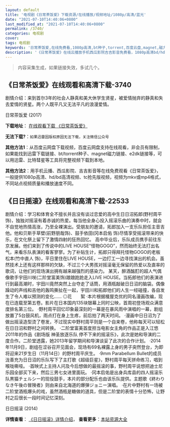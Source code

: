 ```yaml
---
layout: default
title: '电视剧《日常茶饭爱》下载资源/在线播放/视频地址/1080p/高清/蓝光'
date: "2021-07-10T14:40:06+0800"
last_modified_at: "2021-07-10T14:40:06+0800"
permalink: /3740/
categories: 电视剧
cover:
tags: 电视剧
keywords: '日常茶饭爱,在线免费看,1080p高清,bt种子,torrent,百度云盘,magnet,磁力链,迅雷下载资源'
description: '《日常茶饭爱》在线云播放手机西瓜影院吉吉影音免费看，1080p高清bd/hd未删减完整版和tc抢先枪版，mkv/mp4格式，附带bt/torrent种子、magnet/磁力链、百度云盘、网盘资源迅雷下载链接'
---
```


>内容采集生成，如果链接失效，多试几个。


## 《日常茶饭爱》在线观看和高清下载-3740

剧情介绍：来到首尔3年的社会人静真和美大休学生贤星，被爱情抛弃的静真和失去爱情的贤星。两个人既平凡又无法平凡的浪漫爱情。


日常茶饭爱 (2017)

**下载地址**： [在线观看下载 《日常茶饭爱》](https://www.btbtdy.me/btdy/dy10836.html) 


**无法下载?**：`如果迅雷因版权原因无法下载，关注微信公众号 `

**其他方法1**：从百度云网盘下载视频，百度云网盘支持在线观看，非会员有限制，如果能找到迅雷下载链接、bt/torrent种子、magnet磁力链接、e2dk链接等，可以用迅雷、比特彗星等工具将完整视频下载到本地。

**其他方法2**：用手机云播、西瓜影院、吉吉影音等在线免费观看《日常茶饭爱》，一般提供1080p高清、hd/bd高清视频、tc抢先版视频，视频为mkv或mp4格式，不同站点视频质量和播放速度不同。


## 《日日摇滚》在线观看和高清下载-22533

剧情介绍：学习和体育全不擅长并且没有谈过恋爱的高中生日日沼拓郎(野村周平饰)，独独对摇滚有着赤诚的热爱。每当他全身心投入摇滚乐曲的演奏中时，就会不自觉地热情高涨，乃至全裸演出。受朋友的邀请，拓郎加入一支乐队担任主音吉他。他和贝斯手草壁(前野朋哉饰)、鼓手依田(冈本启佑 饰)尽情享受摇滚带来的快乐，在文化祭上留下了激情四射的狂热回忆。   高中毕业后，乐队成员携手前往东京发展。他们来到了传说中的LIVE HOUSE“怪物GOGO”，然而始终无法打出名气，来看乐队表演的看客寥寥。为了补贴生计，拓郎只得拜托怪物GOGO的老板松本(竹中直人 饰)，平日里住在LIVE HOUSE，一边打工一边寻找演出的机会。虽然技术上还有这样那样的欠缺，不过三个大男孩对摇滚毫无保留的热爱以及直率的歌词，让他们的现场演出拥有越来越强烈的感染力。   某天，醉酒酩酊的超人气偶像歌手宇田川咲(二阶堂富美饰)踉踉跄跄走入LIVE HOUSE。当拓郎他们的表演进行到最高潮时，宇田川竟然突然上台夺走了话筒，用酒瓶敲破日日沼的脑袋。偶像躁动的声线和吉他的轰鸣撕扯在一起，宇田川和拓郎他们的人生一经碰撞，各自发生了令人难以预测的变化……   ◎花　　絮   ·本片根据榎屋克优的同名漫画改编，现在已连载至第五卷。影片在日本国内135块银幕上同时公映，首周初登场观众满意度排名第三位。   ·野村周平回忆印象最深刻的一幕是在暴风雨中演唱的一幕，剧组放置了5台鼓风机，雨点打在身上生疼，前后拍了两天时间。   ·漫画中日日沼为了做出摇滚造型烫了卷发，不过现实中野村周平则是一个自来卷，他称每天可以轻松在日日沼和野村之间转换。   ·二阶堂富美首度担当电影女主角的作品正是入江悠2011年的作品《剧场版 神圣放逐乐队 停不下来的摇滚乐》，此次是她和导演的二度合作。二阶堂透露，她2013年留学期间和导演谈妥了此次的合作计划。   ·2014年11月9日，剧组在涩谷召开见面会，现场有69名裸露上身的男子突然登台，为即将迎来21岁生日（11月14日）的野村周平庆生。   ·9mm Parabellum Bullet的成员泷善充为日日沼的乐队写下了主打歌《超级巨星》，野村周平每天拼命练习，唱到喉咙嘶哑。   ·首映式上主持人问及今后想做的最摇滚的事，野村周平说想把迪士尼乐园全部买下来，然后三男七女进里面玩。   ·冈本启佑是出身兵库县的四人摇滚乐队黒猫チェルシー的现役鼓手，本片的部分配乐也由该乐队提供。主题歌《終わりなき午後の冒険者》则由来自北海道的爆弾ジョニー演唱。   ·在片中野村有一场被二阶堂酒瓶爆头的戏，虽然酒瓶是糖做的道具，但是二阶堂的表情十分恐怖，让野村之后很长一段时间记忆深刻。


日日摇滚 (2014)

**详情查看**： [《日日摇滚》详情介绍](/movie/22533/)， **查看更多**：[本站资源大全](/movie/t/all/)

